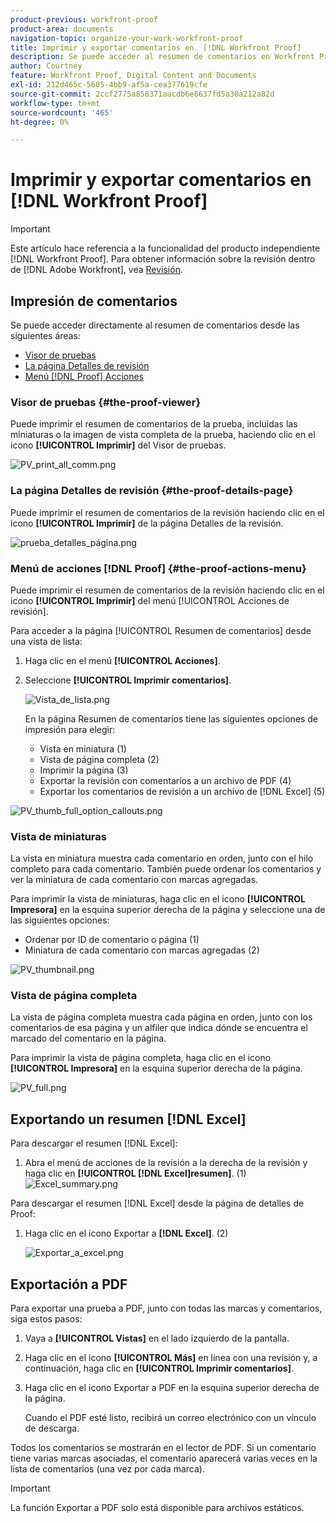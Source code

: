 ```yaml
---
product-previous: workfront-proof
product-area: documents
navigation-topic: organize-your-work-workfront-proof
title: Imprimir y exportar comentarios en  [!DNL Workfront Proof]
description: Se puede acceder al resumen de comentarios en Workfront Proof.
author: Courtney
feature: Workfront Proof, Digital Content and Documents
exl-id: 212d465c-5605-4bb9-af5a-cea377619cfe
source-git-commit: 2ccf2775a858371aacdb6e8637fd5a30a212a82d
workflow-type: tm+mt
source-wordcount: '465'
ht-degree: 0%

---
```


# Imprimir y exportar comentarios en [!DNL Workfront Proof]

>[!IMPORTANT]
>
>Este artículo hace referencia a la funcionalidad del producto independiente [!DNL Workfront Proof]. Para obtener información sobre la revisión dentro de [!DNL Adobe Workfront], vea [Revisión](../../../review-and-approve-work/proofing/proofing.md).

## Impresión de comentarios

Se puede acceder directamente al resumen de comentarios desde las siguientes áreas:

* [Visor de pruebas](#the-proof-viewer)
* [La página Detalles de revisión](#the-proof-details-page)
* [Menú  [!DNL Proof] Acciones](#the-proof-actions-menu)

### Visor de pruebas {#the-proof-viewer}

Puede imprimir el resumen de comentarios de la prueba, incluidas las miniaturas o la imagen de vista completa de la prueba, haciendo clic en el icono **[!UICONTROL Imprimir]** del Visor de pruebas.

![PV_print_all_comm.png](assets/pv-print-all-comm-350x158.png)

### La página Detalles de revisión {#the-proof-details-page}

Puede imprimir el resumen de comentarios de la revisión haciendo clic en el icono **[!UICONTROL Imprimir]** de la página Detalles de la revisión.

![prueba_detalles_página.png](assets/proof-details-page-350x231.png)

### Menú de acciones [!DNL Proof] {#the-proof-actions-menu}

Puede imprimir el resumen de comentarios de la revisión haciendo clic en el icono **[!UICONTROL Imprimir]** del menú [!UICONTROL Acciones de revisión].

Para acceder a la página [!UICONTROL Resumen de comentarios] desde una vista de lista:

1. Haga clic en el menú **[!UICONTROL Acciones]**.
1. Seleccione **[!UICONTROL Imprimir comentarios]**.

   ![Vista_de_lista.png](assets/list-view-350x155.png)

   En la página Resumen de comentarios tiene las siguientes opciones de impresión para elegir:

   * Vista en miniatura (1)
   * Vista de página completa (2)
   * Imprimir la página (3)
   * Exportar la revisión con comentarios a un archivo de PDF (4)
   * Exportar los comentarios de revisión a un archivo de [!DNL Excel] (5)

![PV_thumb_full_option_callouts.png](assets/pv-thumb-full-option-callouts-350x154.png)

### Vista de miniaturas

La vista en miniatura muestra cada comentario en orden, junto con el hilo completo para cada comentario. También puede ordenar los comentarios y ver la miniatura de cada comentario con marcas agregadas.

Para imprimir la vista de miniaturas, haga clic en el icono **[!UICONTROL Impresora]** en la esquina superior derecha de la página y seleccione una de las siguientes opciones:

* Ordenar por ID de comentario o página (1)
* Miniatura de cada comentario con marcas agregadas (2)

![PV_thumbnail.png](assets/pv-thumbnail-350x290.png)

### Vista de página completa

La vista de página completa muestra cada página en orden, junto con los comentarios de esa página y un alfiler que indica dónde se encuentra el marcado del comentario en la página.

Para imprimir la vista de página completa, haga clic en el icono **[!UICONTROL Impresora]** en la esquina superior derecha de la página.

![PV_full.png](assets/pv-full-350x347.png)

## Exportando un resumen [!DNL Excel]

Para descargar el resumen [!DNL Excel]:

1. Abra el menú de acciones de la revisión a la derecha de la revisión y haga clic en **[!UICONTROL [!DNL Excel]resumen]**. (1)\
   ![Excel_summary.png](assets/excel-summary-350x450.png)

Para descargar el resumen [!DNL Excel] desde la página de detalles de Proof:

1. Haga clic en el icono Exportar a **[!DNL Excel]**. (2)

   ![Exportar_a_excel.png](assets/export-to-excel-350x185.png)

## Exportación a PDF

Para exportar una prueba a PDF, junto con todas las marcas y comentarios, siga estos pasos:

1. Vaya a **[!UICONTROL Vistas]** en el lado izquierdo de la pantalla.
1. Haga clic en el icono **[!UICONTROL Más]** en línea con una revisión y, a continuación, haga clic en **[!UICONTROL Imprimir comentarios]**.

1. Haga clic en el icono Exportar a PDF en la esquina superior derecha de la página.

   Cuando el PDF esté listo, recibirá un correo electrónico con un vínculo de descarga.

Todos los comentarios se mostrarán en el lector de PDF. Si un comentario tiene varias marcas asociadas, el comentario aparecerá varias veces en la lista de comentarios (una vez por cada marca).

>[!IMPORTANT]
>
>La función Exportar a PDF solo está disponible para archivos estáticos.
